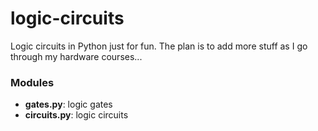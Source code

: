 # logic-circuits

Logic circuits in Python just for fun. The plan is to add more stuff as I go through my hardware courses...

### Modules
* __gates.py__: logic gates
* __circuits.py__: logic circuits
